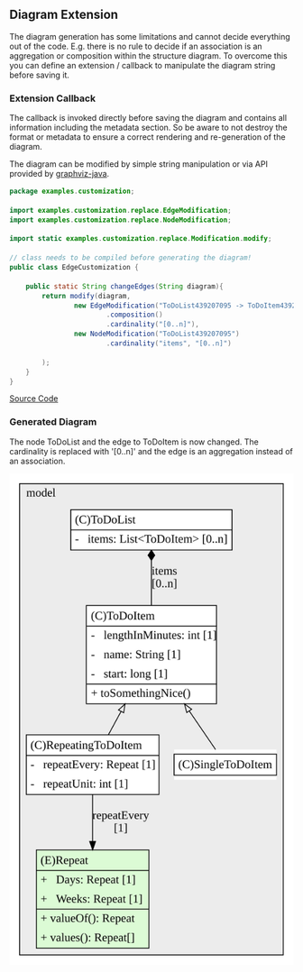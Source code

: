 ## Diagram Extension

The diagram generation has some limitations and cannot decide everything out of the code. E.g. there is 
no rule to decide if an association is an aggregation or composition within the structure diagram. To 
overcome this you can define an extension / callback to manipulate the diagram string before saving it. 

### Extension Callback 

The callback is invoked directly before saving the diagram and contains all information including the 
metadata section. So be aware to not destroy the format or metadata to ensure a correct rendering and 
re-generation of the diagram.

The diagram can be modified by simple string manipulation or via API provided 
by [graphviz-java](https://github.com/nidi3/graphviz-java).

```java
package examples.customization;

import examples.customization.replace.EdgeModification;
import examples.customization.replace.NodeModification;

import static examples.customization.replace.Modification.modify;

// class needs to be compiled before generating the diagram!
public class EdgeCustomization {

    public static String changeEdges(String diagram){
        return modify(diagram,
                new EdgeModification("ToDoList439207095 -> ToDoItem439207095")
                        .composition()
                        .cardinality("[0..n]"),
                new NodeModification("ToDoList439207095")
                        .cardinality("items", "[0..n]")

        );
    }
}
```
[Source Code](https://github.com/apfau87/plantuml-generation-intellij-plugin/blob/main/src/test/java/examples/customization/EdgeCustomization.java)

### Generated Diagram

The node ToDoList and the edge to ToDoItem is now changed. The cardinality is replaced with '[0..n]' and the edge is 
an aggregation instead of an association.

![](howto_extension.svg)

